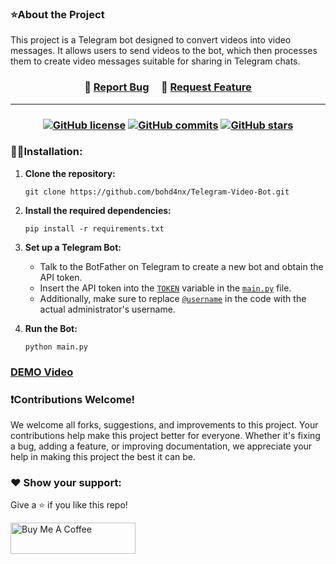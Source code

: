 ### ⭐About the Project
This project is a Telegram bot designed to convert videos into video messages. It allows users to send videos to the bot, which then processes them to create video messages suitable for sharing in Telegram chats.

<h3 align="center">
    🔹
    <a href="https://github.com/bohd4nx/Telegram-Video-Bot/issues">Report Bug</a> &nbsp; &nbsp;
    🔹
    <a href="https://github.com/bohd4nx/Telegram-Video-Bot/issues">Request Feature</a>
</h3>

---
<h3 align="center">

[![GitHub license](https://img.shields.io/github/license/bohd4nx/Telegram-Video-Bot.svg)](https://github.com/7GitGuru/Telegram-Video-Bot/blob/main/LICENSE)
[![GitHub commits](https://badgen.net/github/commits/bohd4nx/Telegram-Video-Bot)](https://github.com/7GitGuru/Telegram-Video-Bot/)
[![GitHub stars](https://badgen.net/github/stars/bohd4nx/Telegram-Video-Bot)](https://github.com/7GitGuru/Telegram-Video-Bot/)

<!--- 
[![GitHub release](https://img.shields.io/github/release/7GitGuru/Telegram-Video-Bot.svg)](https://github.com/7GitGuru/Telegram-Video-Bot/releases/) 
[![GitHub watchers](https://badgen.net/github/watchers/7GitGuru/Telegram-Video-Bot)](https://github.com/7GitGuru/Telegram-Video-Bot//watchers/) 
[![GitHub branches](https://badgen.net/github/branches/7GitGuru/Telegram-Video-Bot)](https://github.com/7GitGuru/Telegram-Video-Bot/)
-->

</h3>


### 👨‍💻Installation:
1. **Clone the repository:**
   ```
   git clone https://github.com/bohd4nx/Telegram-Video-Bot.git
   ```

2. **Install the required dependencies:**
   ```
   pip install -r requirements.txt
   ```

3. **Set up a Telegram Bot:**
   - Talk to the BotFather on Telegram to create a new bot and obtain the API token.
   - Insert the API token into the [`TOKEN`](https://github.com/bohd4nx/Telegram-Video-Bot/blob/main/main.py#L9) variable in the [`main.py`](https://github.com/bohd4nx/Telegram-Video-Bot/blob/main/main.py) file.
   - Additionally, make sure to replace [`@username`](https://github.com/bohd4nx/Telegram-Video-Bot/blob/main/bot/commands.py#L12) in the code with the actual administrator's username.

4. **Run the Bot:**
     ```
     python main.py
     ```

### [DEMO Video](https://github.com/bohd4nx/Telegram-Video-Bot/tree/main/DEMO)

### ❗Contributions Welcome!

We welcome all forks, suggestions, and improvements to this project. Your contributions help make this project better for everyone. Whether it's fixing a bug, adding a feature, or improving documentation, we appreciate your help in making this project the best it can be.

### ❤️ Show your support:

Give a ⭐ if you like this repo!

<a href="https://www.buymeacoffee.com/bohd4n" target="_blank"><img src="https://cdn.buymeacoffee.com/buttons/v2/default-violet.png" alt="Buy Me A Coffee" height= "50px" width= "200px" ></a>

